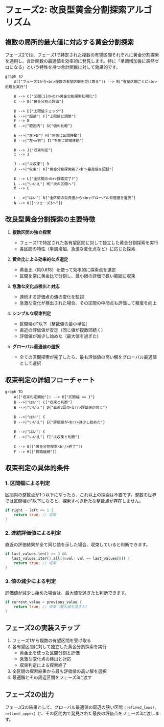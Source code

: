 # フェーズ2: 改良型黄金分割探索アルゴリズム

## 複数の局所的最大値に対応する黄金分割探索

フェーズ2では、フェーズ1で特定された複数の有望区間それぞれに黄金分割探索を適用し、合計関数の最適値を効率的に発見します。特に「単調増加後に突然ゼロになる」という特性を持つ合計関数に対して効果的です。

```mermaid
graph TD
    A(["フェーズ1から<br>複数の有望区間を受け取る"]) --> B["有望区間ごとに<br>処理を実行"]
    
    B --> C["区間[i]の<br>黄金分割探索初期化"]
    C --> D["黄金分割点評価"]
    
    D --> E{"上限値チェック"}
    E -->|"超過"| F["上限値に調整"]
    F --> D
    E -->|"範囲内"| G{"値の比較"}
    
    G -->|"左>右"| H["左側に区間移動"]
    G -->|"左<=右"| I["右側に区間移動"]
    
    H --> J{"収束判定"}
    I --> J
    
    J -->|"未収束"| D
    J -->|"収束"| K["黄金分割探索完了<br>最良値を記録"]
    
    K --> L{"全区間の<br>探索完了?"}
    L -->|"いいえ"| M["次の区間へ"]
    M --> C
    
    L -->|"はい"| N["全区間の最良値から<br>グローバル最適値を選択"]
    N --> O(["フェーズ3へ"])
```

## 改良型黄金分割探索の主要特徴

1. **複数区間の独立探索**
   - フェーズ1で特定された各有望区間に対して独立した黄金分割探索を実行
   - 各区間の特性（単調増加、急激な変化点など）に応じた探索

2. **黄金比による効率的な点選定**
   - 黄金比（約0.618）を使って効率的に探索点を選定
   - 区間を常に黄金比で分割し、最小限の評価で狭い範囲に収束

3. **急激な変化点検出と対応**
   - 連続する評価点の値の変化を監視
   - 急激な変化が検出された場合、その区間の中間点も評価して精度を向上

4. **シンプルな収束判定**
   - 区間幅が1以下（整数値の最小単位）
   - 直近の評価値が安定（同じ値が複数回続く）
   - 評価値が減少し始めた（最大値を過ぎた）

5. **グローバル最適値の選択**
   - 全ての区間探索が完了したら、最も評価値の高い解をグローバル最適値として選択

## 収束判定の詳細フローチャート

```mermaid
graph TD
    A(["収束判定開始"]) --> B{"区間幅 <= 1"}
    B -->|"はい"| C["収束と判断"]
    B -->|"いいえ"| D{"直近3回の<br/>評価値が同じ"}
    
    D -->|"はい"| C
    D -->|"いいえ"| E{"評価値が<br/>減少し始めた"}
    
    E -->|"はい"| C
    E -->|"いいえ"| F["未収束と判断"]
    
    C --> G(["黄金分割探索<br/>終了"])
    F --> H(["探索継続"])
```

## 収束判定の具体的条件

### 1. 区間幅による判定
区間内の整数点が1つ以下になったら、これ以上の探索は不要です。整数の世界では区間幅が1以下になると、探索すべき新たな整数点が存在しません。

```rust
if right - left <= 1 {
    return true; // 収束
}
```

### 2. 連続評価値による判定
直近の評価結果が全て同じ値を示した場合、収束していると判断できます。

```rust
if last_values.len() >= 3 && 
   last_values.iter().all(|&val| val == last_values[0]) {
    return true; // 収束
}
```

### 3. 値の減少による判定
評価値が減少し始めた場合は、最大値を過ぎたと判断できます。

```rust
if current_value < previous_value {
    return true; // 収束（最大値を過ぎた）
}
```

## フェーズ2の実装ステップ

1. フェーズ1から複数の有望区間を受け取る
2. 各有望区間に対して独立した黄金分割探索を実行
   - 黄金比を使った区間分割と評価
   - 急激な変化点の検出と対応
   - 収束判定による探索終了
3. 全区間の探索結果から最も評価値の高い解を選択
4. 最適解とその周辺区間をフェーズ3に渡す

## フェーズ2の出力
フェーズ2の結果として、グローバル最適値の周辺の狭い区間 `(refined_lower, refined_upper)` と、その区間内で発見された最良の評価点をフェーズ3に渡します。
